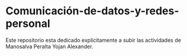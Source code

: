 # Comunicación-de-datos-y-redes-personal
Este repositorio esta dedicado explícitamente a subir las actividades de Manosalva Peralta Yojan Alexander.
